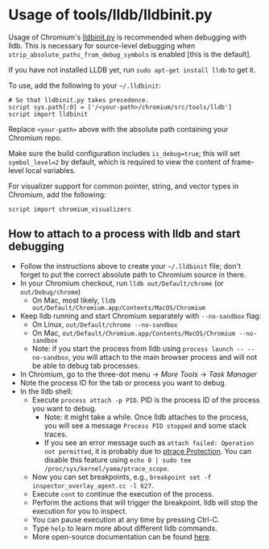 # Usage of tools/lldb/lldbinit.py

Usage of Chromium's [lldbinit.py](../tools/lldb/lldbinit.py) is recommended when
debugging with lldb. This is necessary for source-level debugging when
`strip_absolute_paths_from_debug_symbols` is enabled [this is the default].

If you have not installed LLDB yet, run `sudo apt-get install lldb` to get it.

To use, add the following to your `~/.lldbinit`:

```
# So that lldbinit.py takes precedence.
script sys.path[:0] = ['/<your-path>/chromium/src/tools/lldb']
script import lldbinit
```

Replace `<your-path>` above with the absolute path containing your Chromium
repo.

Make sure the build configuration includes `is_debug=true`; this will set
`symbol_level=2` by default, which is required to view the content of
frame-level local variables.

For visualizer support for common pointer, string, and vector types in Chromium,
add the following:

```
script import chromium_visualizers
```

## How to attach to a process with lldb and start debugging

- Follow the instructions above to create your `~/.lldbinit` file; don't forget
  to put the correct absolute path to Chromium source in there.
- In your Chromium checkout, run `lldb out/Default/chrome` (or
  `out/Debug/chrome`)
    - On Mac, most likely,
      `lldb out/Default/Chromium.app/Contents/MacOS/Chromium`
- Keep lldb running and start Chromium separately with `--no-sandbox` flag:
    - On Linux, `out/Default/chrome --no-sandbox`
    - On Mac, `out/Default/Chromium.app/Contents/MacOS/Chromium --no-sandbox`
    - Note: if you start the process from lldb using
      `process launch -- --no-sandbox`, you will attach to the main browser
      process and will not be able to debug tab processes.
- In Chromium, go to the three-dot menu -> _More Tools_ -> _Task Manager_
- Note the process ID for the tab or process you want to debug.
- In the lldb shell:
    - Execute `process attach -p PID`. PID is the process ID of the process you
      want to debug.
        - Note: it might take a while. Once lldb attaches to the process, you
          will see a message `Process PID stopped` and some stack traces.
        - If you see an error message such as
          `attach failed: Operation not permitted`, it is probably due to
          [ptrace Protection](https://wiki.ubuntu.com/SecurityTeam/Roadmap/KernelHardening#ptrace_Protection).
          You can disable this feature using
          `echo 0 | sudo tee /proc/sys/kernel/yama/ptrace_scope`.
    - Now you can set breakpoints, e.g.,
      `breakpoint set -f inspector_overlay_agent.cc -l 627`.
    - Execute `cont` to continue the execution of the process.
    - Perform the actions that will trigger the breakpoint. lldb will stop the
      execution for you to inspect.
    - You can pause execution at any time by pressing Ctrl-C.
    - Type `help` to learn more about different lldb commands.
    - More open-source documentation can be found
      [here](https://developer.apple.com/library/archive/documentation/IDEs/Conceptual/gdb_to_lldb_transition_guide/document/lldb-basics.html#//apple_ref/doc/uid/TP40012917-CH2-SW1).
